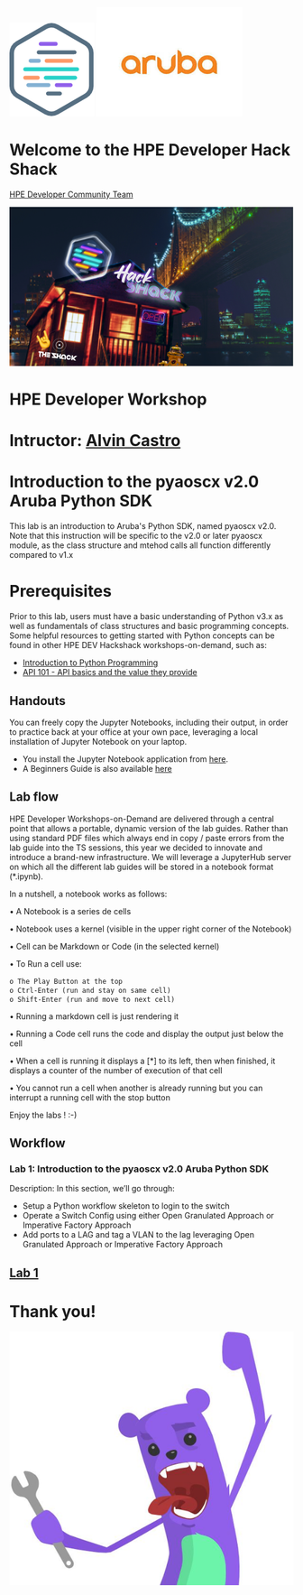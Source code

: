 ![HPEDEVlogo](Pictures/hpe-dev-logo.png)   ![arubalogo](Pictures/aruba.jpg)

# Welcome to the HPE Developer Hack Shack
[HPE Developer Community Team](https://hpedev.io)

<p align="center">
  <img src="Pictures/hackshackdisco.png">
  
</p>

# HPE Developer Workshop



# Intructor: [Alvin Castro](mailto:aruba-automation@hpe.com)

# Introduction to the pyaoscx v2.0 Aruba Python SDK
This lab is an introduction to Aruba's Python SDK, named pyaoscx v2.0.  Note that this instruction will be specific to the v2.0 or later pyaoscx module, as the class structure and mtehod calls all function differently compared to v1.x

# Prerequisites
Prior to this lab, users must have a basic understanding of Python v3.x as well as fundamentals of class structures and basic programming concepts.
Some helpful resources to getting started with Python concepts can be found in other HPE DEV Hackshack workshops-on-demand, such as:
* [Introduction to Python Programming](https://hackshack.hpedev.io/workshop/15)
* [API 101 - API basics and the value they provide](https://hackshack.hpedev.io/workshop/9)



## Handouts
You can freely copy the Jupyter Notebooks, including their output, in order to practice back at your office at your own pace, leveraging a local installation of Jupyter Notebook on your laptop.
- You install the Jupyter Notebook application from [here](https://jupyter.org/install). 
- A Beginners Guide is also available [here](https://jupyter-notebook-beginner-guide.readthedocs.io/en/latest/what_is_jupyter.html)


## Lab flow
HPE Developer Workshops-on-Demand are delivered through a central point that allows a portable, dynamic version of the lab guides. Rather than using standard PDF files which always end in copy / paste errors from the lab guide into the TS sessions, this year we decided to innovate and introduce a brand-new infrastructure. We will leverage a JupyterHub server on which all the different lab guides will be stored in a notebook format (*.ipynb).

In a nutshell, a notebook works as follows:

• A Notebook is a series de cells

• Notebook uses a kernel (visible in the upper right corner of the Notebook)

• Cell can be Markdown or Code (in the selected kernel)

• To Run a cell use:

    o The Play Button at the top
    o Ctrl-Enter (run and stay on same cell)
    o Shift-Enter (run and move to next cell)
    
• Running a markdown cell is just rendering it

• Running a Code cell runs the code and display the output just below the cell

• When a cell is running it displays a [*] to its left, then when finished, it displays a counter of the number of execution of that cell

• You cannot run a cell when another is already running but you can interrupt a running cell with the stop button

Enjoy the labs ! :-)


## Workflow

### Lab 1: Introduction to the pyaoscx v2.0 Aruba Python SDK
Description: In this section, we’ll go through:
  * Setup a Python workflow skeleton to login to the switch
  * Operate a Switch Config using either  Open Granulated Approach or Imperative Factory Approach
  * Add ports to a LAG and tag a VLAN to the lag leveraging Open Granulated Approach or Imperative Factory Approach

## [Lab 1](1-WKSHP-Aruba-Lab-1.ipynb)


# Thank you!
![grommet.JPG](Pictures/grommet.jpg)
